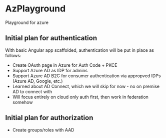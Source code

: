 # AzPlayground
Playground for azure

## Initial plan for authentication

With basic Angular app scaffolded, authentication will be put in place as follows:

* Create OAuth page in Azure for Auth Code + PKCE
* Support Azure AD as IDP for admins
* Support Azure AD B2C for consumer authentication via appropved IDPs (Azure AD, Google, etc.)
* Learned about AD Connect,  which we will skip for now - no on premise AD to connect with
* Will focus entirely on cloud only auth first, then work in federation somehow

## Initial plan for authorization

* Create groups/roles with AAD
